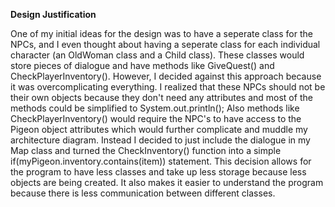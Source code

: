 **Design Justification**

One of my initial ideas for the design was to have a seperate class for the NPCs, and I even thought about having a seperate class for each individual character (an OldWoman class and a Child class). These classes would store pieces of dialogue and have methods like GiveQuest() and CheckPlayerInventory(). However, I decided against this approach because it was overcomplicating everything. I realized that these NPCs should not be their own objects because they don't need any attributes and most of the methods could be simplified to System.out.println(); Also methods like CheckPlayerInventory() would require the NPC's to have access to the Pigeon object attributes which would further complicate and muddle my architecture diagram. Instead I decided to just include the dialogue in my Map class and turned the CheckInventory() function into a simple if(myPigeon.inventory.contains(item)) statement. This decision allows for the program to have less classes and take up less storage because less objects are being created. It also makes it easier to understand the program because there is less communication between different classes. 